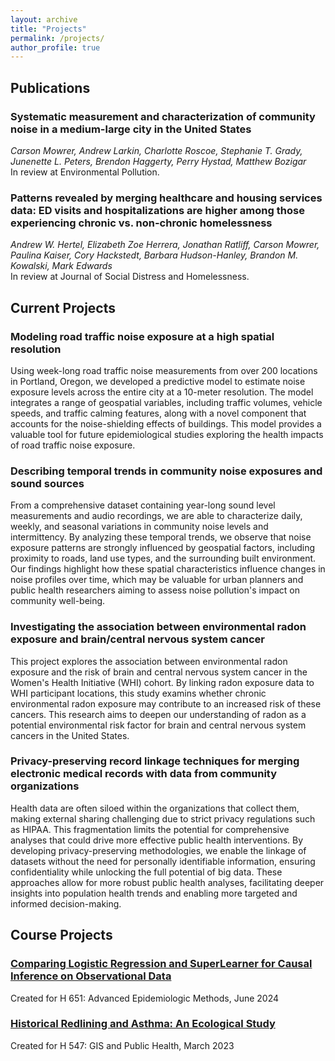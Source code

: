 ```yaml
---
layout: archive
title: "Projects"
permalink: /projects/
author_profile: true
---
```


## Publications
### Systematic measurement and characterization of community noise in a medium-large city in the United States
*Carson Mowrer, Andrew Larkin, Charlotte Roscoe, Stephanie T. Grady, Junenette L. Peters, Brendon Haggerty, Perry Hystad, Matthew Bozigar* <br>
In review at Environmental Pollution.

### Patterns revealed by merging healthcare and housing services data: ED visits and hospitalizations are higher among those experiencing chronic vs. non-chronic homelessness
*Andrew W. Hertel, Elizabeth Zoe Herrera, Jonathan Ratliff, Carson Mowrer, Paulina Kaiser, Cory Hackstedt, Barbara Hudson-Hanley, Brandon M. Kowalski, Mark Edwards* <br>
In review at Journal of Social Distress and Homelessness.

## Current Projects
### Modeling road traffic noise exposure at a high spatial resolution
Using week-long road traffic noise measurements from over 200 locations in Portland, Oregon, we developed a predictive model to estimate noise exposure levels across the entire city at a 10-meter resolution. The model integrates a range of geospatial variables, including traffic volumes, vehicle speeds, and traffic calming features, along with a novel component that accounts for the noise-shielding effects of buildings. This model provides a valuable tool for future epidemiological studies exploring the health impacts of road traffic noise exposure.

### Describing temporal trends in community noise exposures and sound sources
From a comprehensive dataset containing year-long sound level measurements and audio recordings, we are able to characterize daily, weekly, and seasonal variations in community noise levels and intermittency. By analyzing these temporal trends, we observe that noise exposure patterns are strongly influenced by geospatial factors, including proximity to roads, land use types, and the surrounding built environment. Our findings highlight how these spatial characteristics influence changes in noise profiles over time, which may be valuable for urban planners and public health researchers aiming to assess noise pollution's impact on community well-being.

### Investigating the association between environmental radon exposure and brain/central nervous system cancer
This project explores the association between environmental radon exposure and the risk of brain and central nervous system cancer in the Women's Health Initiative (WHI) cohort. By linking radon exposure data to WHI participant locations, this study examins whether chronic environmental radon exposure may contribute to an increased risk of these cancers. This research aims to deepen our understanding of radon as a potential environmental risk factor for brain and central nervous system cancers in the United States.

### Privacy-preserving record linkage techniques for merging electronic medical records with data from community organizations
Health data are often siloed within the organizations that collect them, making external sharing challenging due to strict privacy regulations such as HIPAA. This fragmentation limits the potential for comprehensive analyses that could drive more effective public health interventions. By developing privacy-preserving methodologies, we enable the linkage of datasets without the need for personally identifiable information, ensuring confidentiality while unlocking the full potential of big data. These approaches allow for more robust public health analyses, facilitating deeper insights into population health trends and enabling more targeted and informed decision-making.

## Course Projects
### [Comparing Logistic Regression and SuperLearner for Causal Inference on Observational Data](/files/SuperLearnerCausalInference.pdf)
Created for H 651: Advanced Epidemiologic Methods, June 2024

### [Historical Redlining and Asthma: An Ecological Study](https://arcg.is/08Pq5H)
Created for H 547: GIS and Public Health, March 2023

